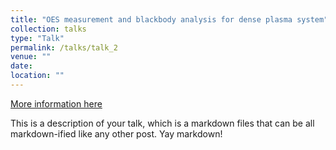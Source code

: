 ```yaml
---
title: "OES measurement and blackbody analysis for dense plasma system"
collection: talks
type: "Talk"
permalink: /talks/talk_2
venue: ""
date: 
location: ""
---
```


[More information here](http://example2.com)

This is a description of your talk, which is a markdown files that can be all markdown-ified like any other post. Yay markdown!
